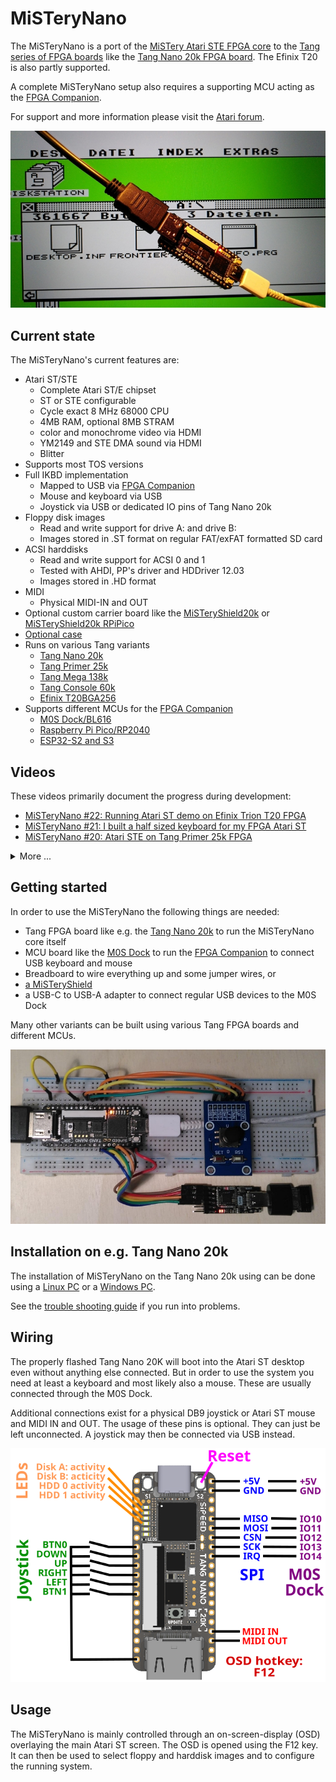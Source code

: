 # MiSTeryNano

The MiSTeryNano is a port of the
[MiSTery Atari STE FPGA core](https://github.com/gyurco/MiSTery) to the
[Tang series of FPGA boards](https://wiki.sipeed.com/hardware/en/tang/index.html)
like the [Tang Nano 20k FPGA board](https://wiki.sipeed.com/nano20k). The
Efinix T20 is also partly supported.

A complete MiSTeryNano setup also requires a supporting MCU acting as
the [FPGA Companion](https://github.com/harbaum/FPGA-Companion/).

For support and more information please visit the [Atari forum](https://www.atari-forum.com/viewtopic.php?p=457209).

![MiSTeryNano photo](images/misterynano.jpeg)

## Current state

The MiSTeryNano's current features are:

  * Atari ST/STE
    * Complete Atari ST/E chipset
    * ST or STE configurable
    * Cycle exact 8 MHz 68000 CPU
    * 4MB RAM, optional 8MB STRAM
    * color and monochrome video via HDMI
    * YM2149 and STE DMA sound via HDMI
    * Blitter
  * Supports most TOS versions
  * Full IKBD implementation
    * Mapped to USB via [FPGA Companion](https://github.com/harbaum/FPGA-Companion/)
    * Mouse and keyboard via USB
    * Joystick via USB or dedicated IO pins of Tang Nano 20k
  * Floppy disk images
    * Read and write support for drive A: and drive B:
    * Images stored in .ST format on regular FAT/exFAT formatted SD card
  * ACSI harddisks
    * Read and write support for ACSI 0 and 1
    * Tested with AHDI, PP's driver and HDDriver 12.03
    * Images stored in .HD format
  * MIDI
    * Physical MIDI-IN and OUT
  * Optional custom carrier board like the [MiSTeryShield20k](board/misteryshield20k/) or [MiSTeryShield20k RPiPico](https://github.com/vossstef/tang_nano_20k_c64/tree/main/board/misteryshield20k_rpipico)
  * [Optional case](https://github.com/prcoder-1/MiSTeryNano-Case)
  * Runs on various Tang variants
    * [Tang Nano 20k](https://wiki.sipeed.com/nano20k)
    * [Tang Primer 25k](TANG_PRIMER_25K.md)
    * [Tang Mega 138k](TANG_MEGA_138K.md)
    * [Tang Console 60k](TANG_CONSOLE_60K.md)	
    * [Efinix T20BGA256](src/efinix/t20_bga256/README.md)
  * Supports different MCUs for the [FPGA Companion](https://github.com/harbaum/FPGA-Companion/)
    * [M0S Dock/BL616](https://github.com/harbaum/FPGA-Companion/tree/main/src/bl616)
    * [Raspberry Pi Pico/RP2040](https://github.com/harbaum/FPGA-Companion/tree/main/src/rp2040)
    * [ESP32-S2 and S3](https://github.com/harbaum/FPGA-Companion/tree/main/src/esp32)

## Videos

These videos primarily document the progress during development:

  * [MiSTeryNano #22: Running Atari ST demo on Efinix Trion T20 FPGA](https://youtube.com/shorts/_95nhmBHSxg)
  * [MiSTeryNano #21: I built a half sized keyboard for my FPGA Atari ST](https://youtube.com/shorts/clQujxjdr9I)
  * [MiSTeryNano #20: Atari STE on Tang Primer 25k FPGA](https://youtube.com/shorts/i-hUT1_UNOY)

<details><summary>More ...</summary>
<ul>
  <li><a href="https://youtube.com/shorts/CI1L_LBodlw">MiSTeryNano #19: Atari STE Stardust on Tang Mega 138K FPGA</a></li>
  <li><a href="https://youtube.com/shorts/_D7Gc8IL2GA">MiSTeryNano #18: Cheap RGB LCD for Atari ST in FPGA
  <li><a href="https://youtube.com/shorts/qh_TCCgo1xY">MiSTeryNano #17: C64 on Tang Nano 20K</a></li>
  <li><a href="https://youtube.com/shorts/IOfeoJvnrmE">MiSTeryNano #16: Atari ST MIDI Space Quest 3 on Roland MT32</a></li>
  <li><a href="https://youtube.com/shorts/-kPpSlpkzvA">MiSTeryNano #15: Power Without the Price: The Tang Nano 20k is the cheapest Atari ST</a></li>
  <li><a href="https://youtube.com/shorts/w8RZCzeMpiw">MiSTeryNano #14: Cubase MIDI audio replay with Atari ST FPGA and SAM2695</a></li>
  <li><a href="https://youtube.com/shorts/o6ABtje7zZ8">MiSTeryNano #13: Atari ST in Tang Nano 20k FPGA running Cubase 3 from Harddisk image</a></li>
  <li><a href="https://youtube.com/shorts/UPiLkYA_o0o">MiSTeryNano #12: Atari ST first boot from virtual hard disk</a></li>
  <li><a href="https://youtube.com/shorts/NP1EnRj4Fk0">MiSTeryNano #11: Advanced SD card for FPGA Atari ST</a></li>
  <li><a href="https://youtube.com/shorts/zsHYcolqtpc">MiSTeryNano #10: New OSD for the FPGA Atari ST</a></li>
  <li><a href="https://youtube.com/shorts/bP5gK3nmv-o">MiSTeryNano #9: Tang Nano 20k as USB host</a></li>
  <li><a href="https://youtube.com/shorts/jjps1x1NjhE">MiSTeryNano #8: Atari ST with USB keyboard and touchpad</a></li>
  <li><a href="https://youtube.com/shorts/Ud1P1vE5j84">MiSTeryNano #7: Tang Nano 20k running Atari ST Oxyd2</a></li>
  <li><a href="https://youtube.com/shorts/EXPfdhlpuFI">MiSTeryNano #6: B.I.G. DEMO</a></li>
  <li><a href="https://youtube.com/shorts/xJHF-LlaHFo">MiSTeryNano #5: Playing Atari ST Frontier</a></li>
  <li><a href="https://youtube.com/shorts/FfL01D0Zg0o">MiSTeryNano #4: Drives and Blitter</a></li>
  <li><a href="https://youtube.com/shorts/9wFxQvKtOY8">MiSTeryNano #3: We got a rainbow!</a></li>
  <li><a href="https://youtube.com/shorts/yLxXRR_04UE">MiSTeryNano #2: Booting TOS 1.04 for the first time</a></li>
  <li><a href="https://youtube.com/shorts/qndojsbH9jw">MiSTeryNano #1: Is the Tang Nano 20k the cheapest and smallest Atari ST?</a></li>
</ul>
</details>

## Getting started

In order to use the MiSTeryNano the following things are needed:

  * Tang FPGA board like e.g. the [Tang Nano 20k](https://wiki.sipeed.com/nano20k) to run the MiSTeryNano core itself
  * MCU board like the [M0S Dock](https://wiki.sipeed.com/hardware/en/maixzero/m0s/m0s.html) to run the [FPGA Companion](https://github.com/harbaum/FPGA-Companion/) to connect USB keyboard and mouse
  * Breadboard to wire everything up and some jumper wires, or
  * [a MiSTeryShield](board/misteryshield20k/)
  * a USB-C to USB-A adapter to connect regular USB devices to the M0S Dock

Many other variants can be built using various Tang FPGA boards and different MCUs. 

![MiSTeryNano breadboard](images/misterynano_bb.jpeg)

## Installation on e.g. Tang Nano 20k

The installation of MiSTeryNano on the Tang Nano 20k using can be done
using a [Linux PC](INSTALLATION_LINUX.md) or a [Windows PC](INSTALLATION_WINDOWS.md).

See the [trouble shooting guide](TROUBLESHOOTING.md) if you run into problems.

## Wiring

The properly flashed Tang Nano 20K will boot into the Atari ST desktop
even without anything else connected. But in order to use the system
you need at least a keyboard and most likely also a mouse. These are
usually connected through the M0S Dock.

Additional connections exist for a physical DB9 joystick or
Atari ST mouse and MIDI IN and OUT. The usage of these pins
is optional. They can just be left unconnected. A joystick may
then be connected via USB instead.

![MiSTeryNano wiring](images/wiring_spi_midi.png)

## Usage

The MiSTeryNano is mainly controlled through an on-screen-display (OSD)
overlaying the main Atari ST screen. The OSD is opened using the F12
key. It can then be used to select floppy and harddisk images and to
configure the running system.

